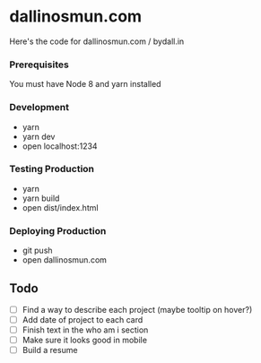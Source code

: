 # dallinosmun.com

Here's the code for dallinosmun.com / bydall.in

### Prerequisites

You must have Node 8 and yarn installed

### Development

* yarn
* yarn dev
* open localhost:1234

### Testing Production

* yarn
* yarn build
* open dist/index.html

### Deploying Production

* git push
* open dallinosmun.com

## Todo

* [ ] Find a way to describe each project (maybe tooltip on hover?)
* [ ] Add date of project to each card
* [ ] Finish text in the who am i section
* [ ] Make sure it looks good in mobile
* [ ] Build a resume
